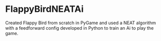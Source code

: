 # FlappyBirdNEATAi
Created Flappy Bird from scratch in PyGame and used a NEAT algorithm with a feedforward config developed in Python to train an Ai to play the game.
